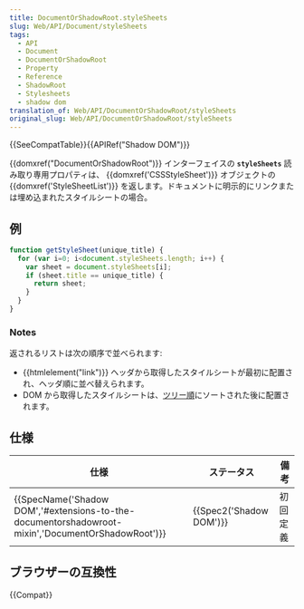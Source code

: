 ```yaml
---
title: DocumentOrShadowRoot.styleSheets
slug: Web/API/Document/styleSheets
tags:
  - API
  - Document
  - DocumentOrShadowRoot
  - Property
  - Reference
  - ShadowRoot
  - Stylesheets
  - shadow dom
translation_of: Web/API/DocumentOrShadowRoot/styleSheets
original_slug: Web/API/DocumentOrShadowRoot/styleSheets
---
```

{{SeeCompatTable}}{{APIRef("Shadow DOM")}}

{{domxref("DocumentOrShadowRoot")}} インターフェイスの **`styleSheets`** 読み取り専用プロパティは、 {{domxref('CSSStyleSheet')}} オブジェクトの {{domxref('StyleSheetList')}} を返します。ドキュメントに明示的にリンクまたは埋め込まれたスタイルシートの場合。

## 例

```js
function getStyleSheet(unique_title) {
  for (var i=0; i<document.styleSheets.length; i++) {
    var sheet = document.styleSheets[i];
    if (sheet.title == unique_title) {
      return sheet;
    }
  }
}
```

### Notes

返されるリストは次の順序で並べられます:

- {{htmlelement("link")}} ヘッダから取得したスタイルシートが最初に配置され、ヘッダ順に並べ替えられます。
- DOM から取得したスタイルシートは、[ツリー順](https://dom.spec.whatwg.org/#concept-tree-order)にソートされた後に配置されます。

## 仕様

| 仕様                                                                                                                             | ステータス                       | 備考     |
| -------------------------------------------------------------------------------------------------------------------------------- | -------------------------------- | -------- |
| {{SpecName('Shadow DOM','#extensions-to-the-documentorshadowroot-mixin','DocumentOrShadowRoot')}} | {{Spec2('Shadow DOM')}} | 初回定義 |

## ブラウザーの互換性

{{Compat}}
